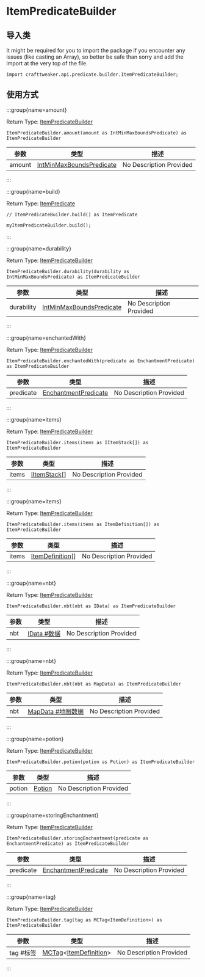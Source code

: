 # ItemPredicateBuilder

## 导入类

It might be required for you to import the package if you encounter any issues (like casting an Array), so better be safe than sorry and add the import at the very top of the file.
```zenscript
import crafttweaker.api.predicate.builder.ItemPredicateBuilder;
```


## 使用方式

:::group{name=amount}

Return Type: [ItemPredicateBuilder](/vanilla/api/predicate/builder/ItemPredicateBuilder)

```zenscript
ItemPredicateBuilder.amount(amount as IntMinMaxBoundsPredicate) as ItemPredicateBuilder
```

| 参数     | 类型                                                                          | 描述                      |
| ------ | --------------------------------------------------------------------------- | ----------------------- |
| amount | [IntMinMaxBoundsPredicate](/vanilla/api/predicate/IntMinMaxBoundsPredicate) | No Description Provided |


:::

:::group{name=build}

Return Type: [ItemPredicate](/vanilla/api/predicate/ItemPredicate)

```zenscript
// ItemPredicateBuilder.build() as ItemPredicate

myItemPredicateBuilder.build();
```

:::

:::group{name=durability}

Return Type: [ItemPredicateBuilder](/vanilla/api/predicate/builder/ItemPredicateBuilder)

```zenscript
ItemPredicateBuilder.durability(durability as IntMinMaxBoundsPredicate) as ItemPredicateBuilder
```

| 参数         | 类型                                                                          | 描述                      |
| ---------- | --------------------------------------------------------------------------- | ----------------------- |
| durability | [IntMinMaxBoundsPredicate](/vanilla/api/predicate/IntMinMaxBoundsPredicate) | No Description Provided |


:::

:::group{name=enchantedWith}

Return Type: [ItemPredicateBuilder](/vanilla/api/predicate/builder/ItemPredicateBuilder)

```zenscript
ItemPredicateBuilder.enchantedWith(predicate as EnchantmentPredicate) as ItemPredicateBuilder
```

| 参数        | 类型                                                                  | 描述                      |
| --------- | ------------------------------------------------------------------- | ----------------------- |
| predicate | [EnchantmentPredicate](/vanilla/api/predicate/EnchantmentPredicate) | No Description Provided |


:::

:::group{name=items}

Return Type: [ItemPredicateBuilder](/vanilla/api/predicate/builder/ItemPredicateBuilder)

```zenscript
ItemPredicateBuilder.items(items as IItemStack[]) as ItemPredicateBuilder
```

| 参数    | 类型                                           | 描述                      |
| ----- | -------------------------------------------- | ----------------------- |
| items | [IItemStack](/vanilla/api/item/IItemStack)[] | No Description Provided |


:::

:::group{name=items}

Return Type: [ItemPredicateBuilder](/vanilla/api/predicate/builder/ItemPredicateBuilder)

```zenscript
ItemPredicateBuilder.items(items as ItemDefinition[]) as ItemPredicateBuilder
```

| 参数    | 类型                                                   | 描述                      |
| ----- | ---------------------------------------------------- | ----------------------- |
| items | [ItemDefinition](/vanilla/api/item/ItemDefinition)[] | No Description Provided |


:::

:::group{name=nbt}

Return Type: [ItemPredicateBuilder](/vanilla/api/predicate/builder/ItemPredicateBuilder)

```zenscript
ItemPredicateBuilder.nbt(nbt as IData) as ItemPredicateBuilder
```

| 参数  | 类型                                   | 描述                      |
| --- | ------------------------------------ | ----------------------- |
| nbt | [IData #数据](/vanilla/api/data/IData) | No Description Provided |


:::

:::group{name=nbt}

Return Type: [ItemPredicateBuilder](/vanilla/api/predicate/builder/ItemPredicateBuilder)

```zenscript
ItemPredicateBuilder.nbt(nbt as MapData) as ItemPredicateBuilder
```

| 参数  | 类型                                         | 描述                      |
| --- | ------------------------------------------ | ----------------------- |
| nbt | [MapData #地图数据](/vanilla/api/data/MapData) | No Description Provided |


:::

:::group{name=potion}

Return Type: [ItemPredicateBuilder](/vanilla/api/predicate/builder/ItemPredicateBuilder)

```zenscript
ItemPredicateBuilder.potion(potion as Potion) as ItemPredicateBuilder
```

| 参数     | 类型                                         | 描述                      |
| ------ | ------------------------------------------ | ----------------------- |
| potion | [Potion](/vanilla/api/item/alchemy/Potion) | No Description Provided |


:::

:::group{name=storingEnchantment}

Return Type: [ItemPredicateBuilder](/vanilla/api/predicate/builder/ItemPredicateBuilder)

```zenscript
ItemPredicateBuilder.storingEnchantment(predicate as EnchantmentPredicate) as ItemPredicateBuilder
```

| 参数        | 类型                                                                  | 描述                      |
| --------- | ------------------------------------------------------------------- | ----------------------- |
| predicate | [EnchantmentPredicate](/vanilla/api/predicate/EnchantmentPredicate) | No Description Provided |


:::

:::group{name=tag}

Return Type: [ItemPredicateBuilder](/vanilla/api/predicate/builder/ItemPredicateBuilder)

```zenscript
ItemPredicateBuilder.tag(tag as MCTag<ItemDefinition>) as ItemPredicateBuilder
```

| 参数      | 类型                                                                                                    | 描述                      |
| ------- | ----------------------------------------------------------------------------------------------------- | ----------------------- |
| tag #标签 | [MCTag](/vanilla/api/tag/MCTag)&lt;[ItemDefinition](/vanilla/api/item/ItemDefinition)&gt; | No Description Provided |


:::



